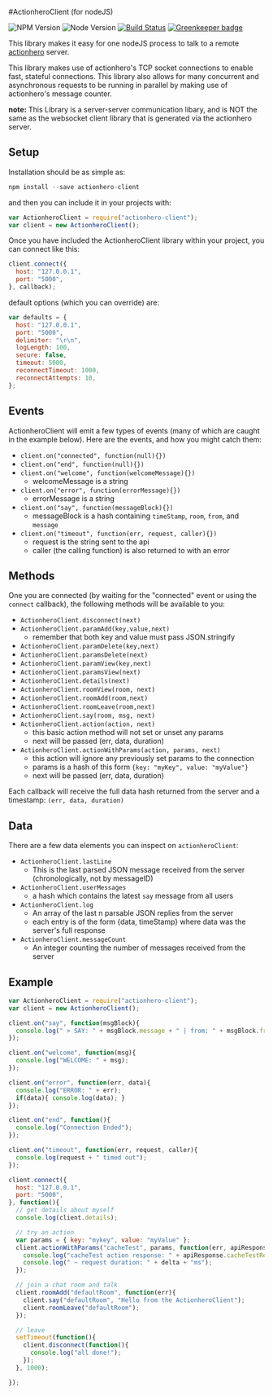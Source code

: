 #ActionheroClient (for nodeJS)

![NPM Version](https://img.shields.io/npm/v/actionhero-client.svg?style=flat) ![Node Version](https://img.shields.io/node/v/actionhero-client.svg?style=flat) [![Build Status](https://travis-ci.org/evantahler/actionhero-client.svg?branch=master)](https://travis-ci.org/evantahler/actionhero-client) [![Greenkeeper badge](https://badges.greenkeeper.io/actionhero/actionhero-client.svg)](https://greenkeeper.io/)


This library makes it easy for one nodeJS process to talk to a remote [actionhero](http://actionherojs.com/) server.

This library makes use of actionhero's TCP socket connections to enable fast, stateful connections.  This library also allows for many concurrent and asynchronous requests to be running in parallel by making use of actionhero's message counter.

**note:** This Library is a server-server communication libary, and is NOT the same as the websocket client library that is generated via the actionhero server.

## Setup

Installation should be as simple as:

```javascript
npm install --save actionhero-client
```

and then you can include it in your projects with:

```javascript
var ActionheroClient = require("actionhero-client");
var client = new ActionheroClient();
```

Once you have included the ActionheroClient library within your project, you can connect like this:

```javascript
client.connect({
  host: "127.0.0.1",
  port: "5000",
}, callback);
```

default options (which you can override) are:

```javascript
var defaults = {
  host: "127.0.0.1",
  port: "5000",
  delimiter: "\r\n",
  logLength: 100,
  secure: false,
  timeout: 5000,
  reconnectTimeout: 1000,
  reconnectAttempts: 10,
};
```

## Events

ActionheroClient will emit a few types of events (many of which are caught in the example below).  Here are the events, and how you might catch them:

* `client.on("connected", function(null){})`
* `client.on("end", function(null){})`
* `client.on("welcome", function(welcomeMessage){})`
  * welcomeMessage is a string
* `client.on("error", function(errorMessage){})`
  * errorMessage is a string
* `client.on("say", function(messageBlock){})`
  * messageBlock is a hash containing `timeStamp`, `room`, `from`, and `message`
* `client.on("timeout", function(err, request, caller){})`
  * request is the string sent to the api
  * caller (the calling function) is also returned to with an error
## Methods

One you are connected (by waiting for the "connected" event or using the `connect` callback), the following methods will be available to you:

* `ActionheroClient.disconnect(next)`
* `ActionheroClient.paramAdd(key,value,next)`
  * remember that both key and value must pass JSON.stringify
* `ActionheroClient.paramDelete(key,next)`
* `ActionheroClient.paramsDelete(next)`
* `ActionheroClient.paramView(key,next)`
* `ActionheroClient.paramsView(next)`
* `ActionheroClient.details(next)`
* `ActionheroClient.roomView(room, next)`
* `ActionheroClient.roomAdd(room,next)`
* `ActionheroClient.roomLeave(room,next)`
* `ActionheroClient.say(room, msg, next)`
* `ActionheroClient.action(action, next)`
  * this basic action method will not set or unset any params  
  * next will be passed (err, data, duration)
* `ActionheroClient.actionWithParams(action, params, next)`
  * this action will ignore any previously set params to the connection
  * params is a hash of this form `{key: "myKey", value: "myValue"}`
  * next will be passed (err, data, duration)

Each callback will receive the full data hash returned from the server and a timestamp: `(err, data, duration)`

## Data

There are a few data elements you can inspect on `actionheroClient`:

* `ActionheroClient.lastLine`
  * This is the last parsed JSON message received from the server (chronologically, not by messageID)
* `ActionheroClient.userMessages`
  * a hash which contains the latest `say` message from all users
* `ActionheroClient.log`
  * An array of the last n parsable JSON replies from the server
  * each entry is of the form {data, timeStamp} where data was the server's full response
* `ActionheroClient.messageCount`
  * An integer counting the number of messages received from the server

## Example

```javascript
var ActionheroClient = require("actionhero-client");
var client = new ActionheroClient();

client.on("say", function(msgBlock){
  console.log(" > SAY: " + msgBlock.message + " | from: " + msgBlock.from);
});

client.on("welcome", function(msg){
  console.log("WELCOME: " + msg);
});

client.on("error", function(err, data){
  console.log("ERROR: " + err);
  if(data){ console.log(data); }
});

client.on("end", function(){
  console.log("Connection Ended");
});

client.on("timeout", function(err, request, caller){
  console.log(request + " timed out");
});

client.connect({
  host: "127.0.0.1",
  port: "5000",
}, function(){
  // get details about myself
  console.log(client.details);

  // try an action
  var params = { key: "mykey", value: "myValue" };
  client.actionWithParams("cacheTest", params, function(err, apiResponse, delta){
    console.log("cacheTest action response: " + apiResponse.cacheTestResults.saveResp);
    console.log(" ~ request duration: " + delta + "ms");
  });

  // join a chat room and talk
  client.roomAdd("defaultRoom", function(err){
    client.say("defaultRoom", "Hello from the ActionheroClient");
    client.roomLeave("defaultRoom");
  });

  // leave
  setTimeout(function(){
    client.disconnect(function(){
      console.log("all done!");
    });
  }, 1000);

});
```
